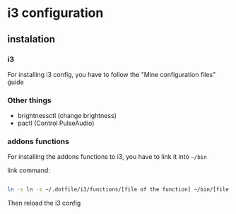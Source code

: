 # i3 configuration

## instalation

### i3

For installing i3 config, you have to follow the "Mine configuration files" guide

### Other things

* brightnessctl (change brightness)
* pactl (Control PulseAudio)

### addons functions

For installing the addons functions to i3, you have to link it into `~/bin`

link command:

```bash

ln -s ln -s ~/.dotfile/i3/functions/[file of the function] ~/bin/[file of the function]

```

Then reload the i3 config
